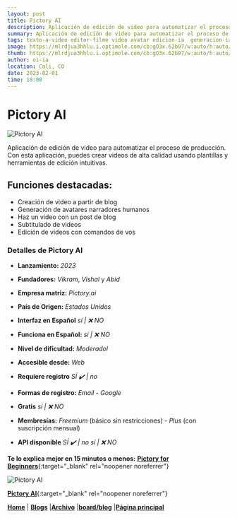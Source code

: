 ```yaml
---
layout: post
title: Pictory AI
description: Aplicación de edición de video para automatizar el proceso de producción.
summary: Aplicación de edición de video para automatizar el proceso de producción. Con esta aplicación, puedes crear videos de alta calidad usando plantillas y herramientas de edición intuitivas.
tags: texto-a-video editor-filme video avatar edicion-ia  generacion-ia
image: https://mlrdjua3hhlu.i.optimole.com/cb:gO3x.62b97/w:auto/h:auto/q:mauto/f:avif/https://pictory.ai/wp-content/uploads/2022/03/logo-new-fon-2t.png
thumb: https://mlrdjua3hhlu.i.optimole.com/cb:gO3x.62b97/w:auto/h:auto/q:mauto/f:avif/https://pictory.ai/wp-content/uploads/2022/03/logo-new-fon-2t.png
author: oi-ia
location: Cali, CO
date: 2023-02-01
time: 18:00
---
```


# Pictory AI

![Pictory AI](https://mlrdjua3hhlu.i.optimole.com/cb:gO3x.62b97/w:auto/h:auto/q:mauto/f:avif/https://pictory.ai/wp-content/uploads/2022/03/logo-new-fon-2t.png)

Aplicación de edición de video para automatizar el proceso de producción. Con esta aplicación, puedes crear videos de alta calidad usando plantillas y herramientas de edición intuitivas.

## Funciones destacadas:

- Creación de video a partir de blog
- Generación de avatares narradores humanos
- Haz un video con un post de blog
- Subtitulado de videos
- Edición de videos con comandos de vos

### Detalles de Pictory AI

- **Lanzamiento:**
  _2023_
- **Fundadores:**
  _Vikram_, _Vishal_ y _Abid_

- **Empresa matriz:**
  _Pictory.ai_

- **País de Origen:**
  _Estados Unidos_

- **Interfaz en Español**
  _sí | ❌ NO_

- **Funciona en Español:**
  _sí | ❌ NO_

- **Nivel de dificultad:**
  _Moderadol_

- **Accesible desde:**
  _Web_

- **Requiere registro**
  _SÍ ✔️ | no_

- **Formas de registro:**
  _Email_ - _Google_

- **Gratis**
  _sí | ❌ NO_

- **Membresías:**
  _Freemium_ (básico sin restricciones) - _Plus_ (con suscripción mensual)

- **API disponible**
  _SÍ ✔️ | no_
  _sí | ❌ NO_

**Te lo explica mejor en 15 minutos o menos:**
[**Pictory for Beginners**](https://www.youtube.com/watch?v=5QAIi-Hg6Vg){:target="\_blank" rel="noopener noreferrer"}

![Pictory AI](https://mlrdjua3hhlu.i.optimole.com/cb:gO3x.62b97/w:auto/h:auto/q:mauto/f:avif/https://pictory.ai/wp-content/uploads/2022/03/logo-new-fon-2t.png)

[**Pictory AI**](https://pictory.ai/){:target="\_blank" rel="noopener noreferrer"}

[**Home**](https://lucfreelance.github.io/board/) | [**Blogs**](https://oportunidadesilimitadas.com/blogs/_site/index.html) |[**Archivo**](https://lucfreelance.github.io/board/archive/) |[**board/blog**](https://lucfreelance.github.io/board/blog/) |[**Página principal**](https://oportunidadesilimitadas.com)
